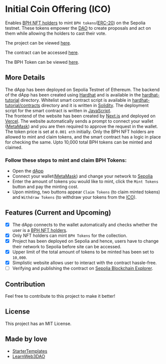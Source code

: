 # Initial Coin Offering (ICO)

Enables [BPH NFT holders](https://sepolia.etherscan.io/token/0xe68efffb7cad10c0add9522055c4c9f2ee0e2393#balances) to mint `BPH tokens`([ERC-20](https://ethereum.org/en/developers/docs/standards/tokens/erc-20/)) on the Sepolia testnet. These tokens empower the [DAO](https://dao-omega-teal.vercel.app/) to create proposals and act on them while allowing the holders to cast their vote.

The project can be viewed [here](https://ico-two-henna.vercel.app/). <br />

The contract can be accessed [here](https://sepolia.etherscan.io/address/0x27357ef37b72726dbd6a15b9f5e9ba9729327fcd). <br />

The BPH Token can be viewed [here](https://sepolia.etherscan.io/token/0x27357ef37b72726dbd6a15b9f5e9ba9729327fcd).

## More Details

The dApp has been deployed on Sepolia Testnet of Ethereum. The backend of the dApp has been created using [Hardhat](https://hardhat.org/) and is available in the [hardhat-tutorial](https://github.com/Tanmay-Bhatnagar-03/ICO/tree/main/hardhat-tutorial) directory. Whitelist smart contract script is available in [hardhat-tutorial/contracts](https://github.com/Tanmay-Bhatnagar-03/ICO/tree/main/hardhat-tutorial/contracts) directory and it is written in [Solidity](https://soliditylang.org/). The deployment script for the smart contract is written in [JavaScript](https://developer.mozilla.org/en-US/docs/Web/javascript). <br />
The frontend of the website has been created by [Next.js](https://nextjs.org/) and deployed on [Vercel](https://vercel.com/). The website automatically sends a prompt to connect your wallet ([MetaMask](https://metamask.io/)) and you are then required to approve the request in the wallet.<br />
The token price is set at `0.001 eth` initially. Only the BPH NFT holders are allowed to mint and claim tokens, and the smart contract has a logic in place for checking the same. Upto 10,000 total BPH tokens can be minted and claimed.<br />

### Follow these steps to mint and claim BPH Tokens:
- Open the [dApp](https://ico-two-henna.vercel.app/)
- Connect your wallet([MetaMask](https://metamask.io/)) and change your network to [Sepolia](https://sepolia.dev/)
- Enter the amount of tokens you would like to mint, click the `Mint Tokens` button and pay the minting cost.
- Upon minting, two buttons appear `Claim Tokens` (to claim minted tokens) and `Withdraw Tokens` (to withdraw your tokens from the [ICO](https://www.investopedia.com/terms/i/initial-coin-offering-ico.asp#:~:text=Initial%20coin%20offerings%20(ICOs)%20are,have%20yielded%20returns%20for%20investors.)). 

## Features (Current and Upcoming)

- [x] The dApp connects to the wallet automatically and checks whether the user is a [BPH NFT holders](https://sepolia.etherscan.io/token/0xe68efffb7cad10c0add9522055c4c9f2ee0e2393#balances).
- [x] Only NFT holders can mint `BPH Tokens` for the collection.
- [x] Project has been deployed on Sepolia and hence, users have to change their network to Sepolia before site can be accessed.
- [x] Upper limit of the total amount of tokens to be minted has been set to `10,000`.
- [x] Simplistic website allows user to interact with the contract hassle-free.
- [ ] Verifying and publishing the contract on [Sepolia Blockchain Explorer](https://sepolia.etherscan.io/).

## Contribution

Feel free to contribute to this project to make it better!

## License

This project has an MIT License.

## Made by love

- [StarterTemplates](https://twitter.com/startertemp)
- [LearnWeb3DAO](https://learnweb3.io)
